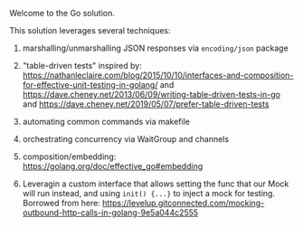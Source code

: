 Welcome to the Go solution.

This solution leverages several techniques:

1. marshalling/unmarshalling JSON responses via `encoding/json` package

2. "table-driven tests" inspired by:
    https://nathanleclaire.com/blog/2015/10/10/interfaces-and-composition-for-effective-unit-testing-in-golang/
    and https://dave.cheney.net/2013/06/09/writing-table-driven-tests-in-go
    and https://dave.cheney.net/2019/05/07/prefer-table-driven-tests

3. automating common commands via makefile

4. orchestrating concurrency via WaitGroup and channels

5. composition/embedding: https://golang.org/doc/effective_go#embedding

6. Leveragin a custom interface that allows setting the func that our Mock will run
instead, and using `init() {...}` to inject a mock for testing. Borrowed from here: https://levelup.gitconnected.com/mocking-outbound-http-calls-in-golang-9e5a044c2555 
